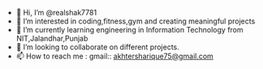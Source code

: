 - 👋 Hi, I’m @realshak7781
- 👀 I’m interested in coding,fitness,gym and creating meaningful projects
- 🌱 I’m currently learning engineering in Information Technology from NIT,Jalandhar,Punjab
- 💞️ I’m looking to collaborate on different projects.
- 📫 How to reach me : gmail:: akhtersharique75@gmail.com

<!---
realshak7781/realshak7781 is a ✨ special ✨ repository because its `README.md` (this file) appears on your GitHub profile.
You can click the Preview link to take a look at your changes.
--->
